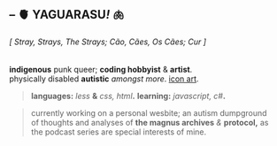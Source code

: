 ## – 🫀&nbsp;**YAGUARASU**_**!**_&nbsp;🫁 
###### _\[ Stray, Strays, The Strays; Cão, Cães, Os Cães; Cur \]_
**indigenous** punk queer; **coding hobbyist** & **artist**.     
physically disabled **autistic** _amongst more_. [icon art](https://www.tumblr.com/mischievousdog/689700574222041088).

> **languages:** _less_ **&** _css, html_**.** __learning:__ _javascript, c#_**.**

>  currently working on a personal wesbite; an autism dumpground       
> of thoughts and analyses of **the magnus archives** _&_ **protocol,** as      
> the podcast series are special interests of mine.
